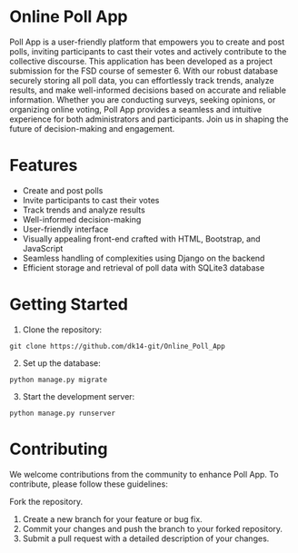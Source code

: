 # Online Poll App

Poll App is a user-friendly platform that empowers you to create and post polls, inviting participants to cast their votes and actively contribute to the collective discourse. This application has been developed as a project submission for the FSD course of semester 6. With our robust database securely storing all poll data, you can effortlessly track trends, analyze results, and make well-informed decisions based on accurate and reliable information. Whether you are conducting surveys, seeking opinions, or organizing online voting, Poll App provides a seamless and intuitive experience for both administrators and participants. Join us in shaping the future of decision-making and engagement.

# Features
* Create and post polls
* Invite participants to cast their votes
* Track trends and analyze results
* Well-informed decision-making
* User-friendly interface
* Visually appealing front-end crafted with HTML, Bootstrap, and JavaScript
* Seamless handling of complexities using Django on the backend
* Efficient storage and retrieval of poll data with SQLite3 database

# Getting Started

1. Clone the repository:
```
git clone https://github.com/dk14-git/Online_Poll_App
```
2. Set up the database:

```
python manage.py migrate
```

3. Start the development server:

```
python manage.py runserver
```

# Contributing
We welcome contributions from the community to enhance Poll App. To contribute, please follow these guidelines:

Fork the repository.
1. Create a new branch for your feature or bug fix.
2. Commit your changes and push the branch to your forked repository.
3. Submit a pull request with a detailed description of your changes.

